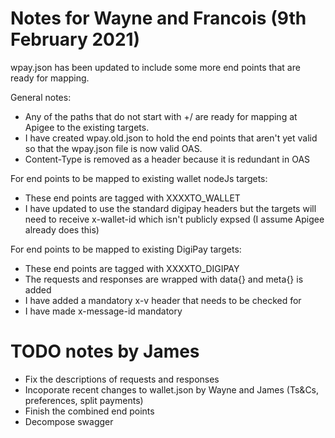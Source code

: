 # Notes for Wayne and Francois (9th February 2021)

wpay.json has been updated to include some more end points that are ready for
mapping.

General notes:

* Any of the paths that do not start with +/ are ready for mapping at Apigee to
the existing targets.
* I have created wpay.old.json to hold the end points that aren't yet valid so
that the wpay.json file is now valid OAS.
* Content-Type is removed as a header because it is redundant in OAS

For end points to be mapped to existing wallet nodeJs targets:

* These end points are tagged with XXXXTO_WALLET
* I have updated to use the standard digipay headers but the targets will need
    to receive x-wallet-id which isn't publicly expsed (I assume Apigee already
    does this)

For end points to be mapped to existing DigiPay targets:

* These end points are tagged with XXXXTO_DIGIPAY
* The requests and responses are wrapped with data{} and meta{} is added
* I have added a mandatory x-v header that needs to be checked for
* I have made x-message-id mandatory

# TODO notes by James

* Fix the descriptions of requests and responses
* Incoporate recent changes to wallet.json by Wayne and James (Ts&Cs,
    preferences, split payments)
* Finish the combined end points
* Decompose swagger
